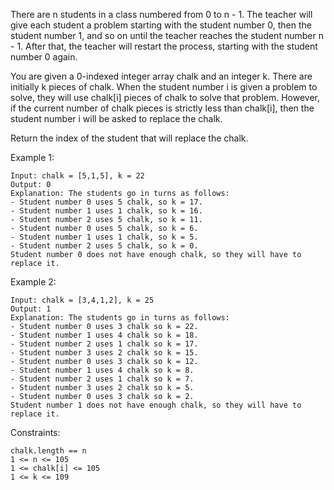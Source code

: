 There are n students in a class numbered from 0 to n - 1. The teacher will give each student a problem starting with the student number 0, then the student number 1, and so on until the teacher reaches the student number n - 1. After that, the teacher will restart the process, starting with the student number 0 again.

You are given a 0-indexed integer array chalk and an integer k. There are initially k pieces of chalk. When the student number i is given a problem to solve, they will use chalk[i] pieces of chalk to solve that problem. However, if the current number of chalk pieces is strictly less than chalk[i], then the student number i will be asked to replace the chalk.

Return the index of the student that will replace the chalk.

Example 1:

    Input: chalk = [5,1,5], k = 22
    Output: 0
    Explanation: The students go in turns as follows:
    - Student number 0 uses 5 chalk, so k = 17.
    - Student number 1 uses 1 chalk, so k = 16.
    - Student number 2 uses 5 chalk, so k = 11.
    - Student number 0 uses 5 chalk, so k = 6.
    - Student number 1 uses 1 chalk, so k = 5.
    - Student number 2 uses 5 chalk, so k = 0.
    Student number 0 does not have enough chalk, so they will have to replace it.

Example 2:

    Input: chalk = [3,4,1,2], k = 25
    Output: 1
    Explanation: The students go in turns as follows:
    - Student number 0 uses 3 chalk so k = 22.
    - Student number 1 uses 4 chalk so k = 18.
    - Student number 2 uses 1 chalk so k = 17.
    - Student number 3 uses 2 chalk so k = 15.
    - Student number 0 uses 3 chalk so k = 12.
    - Student number 1 uses 4 chalk so k = 8.
    - Student number 2 uses 1 chalk so k = 7.
    - Student number 3 uses 2 chalk so k = 5.
    - Student number 0 uses 3 chalk so k = 2.
    Student number 1 does not have enough chalk, so they will have to replace it.

Constraints:

    chalk.length == n
    1 <= n <= 105
    1 <= chalk[i] <= 105
    1 <= k <= 109
